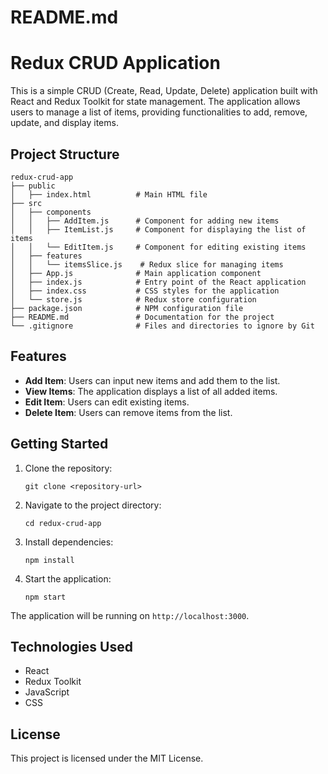 # README.md

# Redux CRUD Application

This is a simple CRUD (Create, Read, Update, Delete) application built with React and Redux Toolkit for state management. The application allows users to manage a list of items, providing functionalities to add, remove, update, and display items.

## Project Structure

```
redux-crud-app
├── public
│   ├── index.html          # Main HTML file
├── src
│   ├── components
│   │   ├── AddItem.js      # Component for adding new items
│   │   ├── ItemList.js     # Component for displaying the list of items
│   │   └── EditItem.js     # Component for editing existing items
│   ├── features
│   │   └── itemsSlice.js    # Redux slice for managing items
│   ├── App.js              # Main application component
│   ├── index.js            # Entry point of the React application
│   ├── index.css           # CSS styles for the application
│   └── store.js            # Redux store configuration
├── package.json            # NPM configuration file
├── README.md               # Documentation for the project
└── .gitignore              # Files and directories to ignore by Git
```

## Features

- **Add Item**: Users can input new items and add them to the list.
- **View Items**: The application displays a list of all added items.
- **Edit Item**: Users can edit existing items.
- **Delete Item**: Users can remove items from the list.

## Getting Started

1. Clone the repository:
   ```
   git clone <repository-url>
   ```

2. Navigate to the project directory:
   ```
   cd redux-crud-app
   ```

3. Install dependencies:
   ```
   npm install
   ```

4. Start the application:
   ```
   npm start
   ```

The application will be running on `http://localhost:3000`.

## Technologies Used

- React
- Redux Toolkit
- JavaScript
- CSS

## License

This project is licensed under the MIT License.